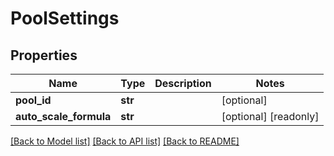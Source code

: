 # PoolSettings

## Properties
Name | Type | Description | Notes
------------ | ------------- | ------------- | -------------
**pool_id** | **str** |  | [optional] 
**auto_scale_formula** | **str** |  | [optional] [readonly] 

[[Back to Model list]](../README.md#documentation-for-models) [[Back to API list]](../README.md#documentation-for-api-endpoints) [[Back to README]](../README.md)


